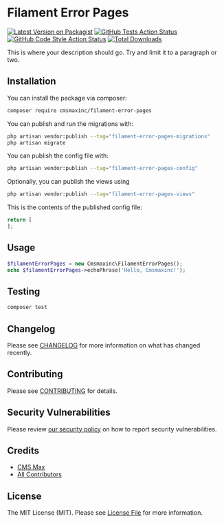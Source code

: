 # Filament Error Pages

[![Latest Version on Packagist](https://img.shields.io/packagist/v/cmsmaxinc/filament-error-pages.svg?style=flat-square)](https://packagist.org/packages/cmsmaxinc/filament-error-pages)
[![GitHub Tests Action Status](https://img.shields.io/github/actions/workflow/status/cmsmaxinc/filament-error-pages/run-tests.yml?branch=main&label=tests&style=flat-square)](https://github.com/cmsmaxinc/filament-error-pages/actions?query=workflow%3Arun-tests+branch%3Amain)
[![GitHub Code Style Action Status](https://img.shields.io/github/actions/workflow/status/cmsmaxinc/filament-error-pages/fix-php-code-styling.yml?branch=main&label=code%20style&style=flat-square)](https://github.com/cmsmaxinc/filament-error-pages/actions?query=workflow%3A"Fix+PHP+code+styling"+branch%3Amain)
[![Total Downloads](https://img.shields.io/packagist/dt/cmsmaxinc/filament-error-pages.svg?style=flat-square)](https://packagist.org/packages/cmsmaxinc/filament-error-pages)

This is where your description should go. Try and limit it to a paragraph or two.

## Installation

You can install the package via composer:

```bash
composer require cmsmaxinc/filament-error-pages
```

You can publish and run the migrations with:

```bash
php artisan vendor:publish --tag="filament-error-pages-migrations"
php artisan migrate
```

You can publish the config file with:

```bash
php artisan vendor:publish --tag="filament-error-pages-config"
```

Optionally, you can publish the views using

```bash
php artisan vendor:publish --tag="filament-error-pages-views"
```

This is the contents of the published config file:

```php
return [
];
```

## Usage

```php
$filamentErrorPages = new Cmsmaxinc\FilamentErrorPages();
echo $filamentErrorPages->echoPhrase('Hello, Cmsmaxinc!');
```

## Testing

```bash
composer test
```

## Changelog

Please see [CHANGELOG](CHANGELOG.md) for more information on what has changed recently.

## Contributing

Please see [CONTRIBUTING](.github/CONTRIBUTING.md) for details.

## Security Vulnerabilities

Please review [our security policy](../../security/policy) on how to report security vulnerabilities.

## Credits

- [CMS Max](https://github.com/cmsmaxinc)
- [All Contributors](../../contributors)

## License

The MIT License (MIT). Please see [License File](LICENSE.md) for more information.
